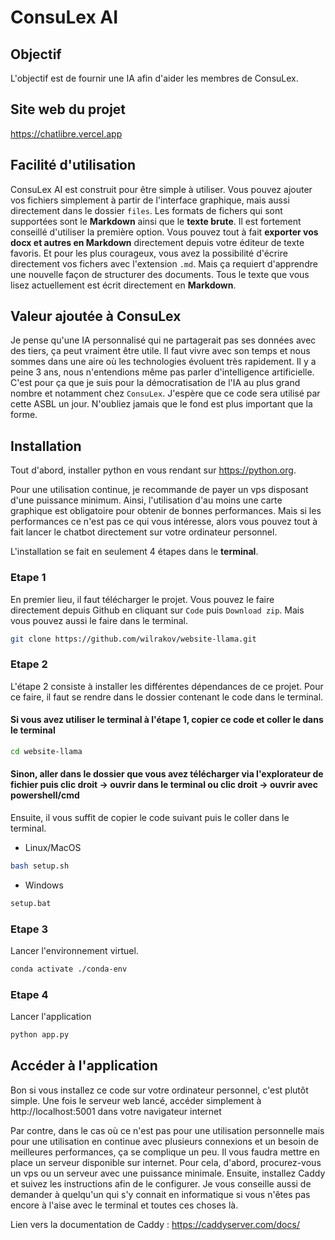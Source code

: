 # ConsuLex AI

## Objectif
L'objectif est de fournir une IA afin d'aider les membres de ConsuLex.
## Site web du projet
https://chatlibre.vercel.app
## Facilité d'utilisation
ConsuLex AI est construit pour être simple à utiliser. Vous pouvez ajouter vos fichiers simplement à partir de l'interface graphique, mais aussi directement dans le dossier `files`.
Les formats de fichers qui sont supportées sont le **Markdown** ainsi que le **texte brute**. Il est fortement conseillé d'utiliser la première option. Vous pouvez tout à fait **exporter vos docx et autres en Markdown** directement depuis votre éditeur de texte favoris. Et pour les plus courageux, vous avez la possibilité d'écrire directement vos fichers avec l'extension `.md`. Mais ça requiert d'apprendre une nouvelle façon de structurer des documents. Tous le texte que vous lisez actuellement est écrit directement en **Markdown**.
## Valeur ajoutée à ConsuLex
Je pense qu'une IA personnalisé qui ne partagerait pas ses données avec des tiers, ça peut vraiment être utile. Il faut vivre avec son temps et nous sommes dans une aire où les technologies évoluent très rapidement. Il y a peine 3 ans, nous n'entendions même pas parler d'intelligence artificielle. C'est pour ça que je suis pour la démocratisation de l'IA au plus grand nombre et notamment chez `ConsuLex`. J'espère que ce code sera utilisé par cette ASBL un jour. N'oubliez jamais que le fond est plus important que la forme.

## Installation
Tout d'abord, installer python en vous rendant sur https://python.org.

Pour une utilisation continue, je recommande de payer un vps disposant d'une puissance minimum. Ainsi, l'utilisation d'au moins une carte graphique est obligatoire pour obtenir de bonnes performances. Mais si les performances ce n'est pas ce qui vous intéresse, alors vous pouvez tout à fait lancer le chatbot directement sur votre ordinateur personnel.

L'installation se fait en seulement 4 étapes dans le **terminal**.
### Etape 1
En premier lieu, il faut télécharger le projet. Vous pouvez le faire directement depuis Github en cliquant sur `Code` puis `Download zip`. Mais vous pouvez aussi le faire dans le terminal.
```bash
git clone https://github.com/wilrakov/website-llama.git 
```
### Etape 2
L'étape 2 consiste à installer les différentes dépendances de ce projet. Pour ce faire, il faut se rendre dans le dossier contenant le code dans le terminal.
#### Si vous avez utiliser le terminal à l'étape 1, copier ce code et coller le dans le terminal
```bash
cd website-llama
```
#### Sinon, aller dans le dossier que vous avez télécharger via l'explorateur de fichier puis **clic droit -> ouvrir dans le terminal** ou **clic droit -> ouvrir avec powershell/cmd**
Ensuite, il vous suffit de copier le code suivant puis le coller dans le terminal.
- Linux/MacOS
```bash
bash setup.sh
```
- Windows
```bash
setup.bat
```
### Etape 3
Lancer l'environnement virtuel.
```bash
conda activate ./conda-env
```
### Etape 4
Lancer l'application
```bash
python app.py
```
## Accéder à l'application
Bon si vous installez ce code sur votre ordinateur personnel, c'est plutôt simple. Une fois le serveur web lancé, accéder simplement à http://localhost:5001 dans votre navigateur internet

Par contre, dans le cas où ce n'est pas pour une utilisation personnelle mais pour une utilisation en continue avec plusieurs connexions et un besoin de meilleures performances, ça se complique un peu.
Il vous faudra mettre en place un serveur disponible sur internet. Pour cela, d'abord, procurez-vous un vps ou un serveur avec une puissance minimale. Ensuite, installez Caddy et suivez les instructions afin de le configurer. Je vous conseille aussi de demander à quelqu'un qui s'y connait en informatique si vous n'êtes pas encore à l'aise avec le terminal et toutes ces choses là.

Lien vers la documentation de Caddy : https://caddyserver.com/docs/
